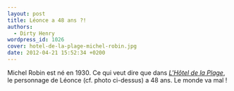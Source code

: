 ```yaml
---
layout: post
title: Léonce a 48 ans ?!
authors:
  - Dirty Henry
wordpress_id: 1026
cover: hotel-de-la-plage-michel-robin.jpg
date: 2012-04-21 15:52:34 +0200
---
```


Michel Robin est né en 1930. Ce qui veut dire que dans
[_L'Hôtel de la Plage_](http://youtu.be/7F_BAMOiARs), le personnage de Léonce
(cf. photo ci-dessus) a 48 ans. Le monde va mal !
